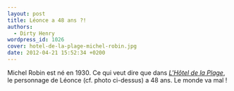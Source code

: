 ```yaml
---
layout: post
title: Léonce a 48 ans ?!
authors:
  - Dirty Henry
wordpress_id: 1026
cover: hotel-de-la-plage-michel-robin.jpg
date: 2012-04-21 15:52:34 +0200
---
```


Michel Robin est né en 1930. Ce qui veut dire que dans
[_L'Hôtel de la Plage_](http://youtu.be/7F_BAMOiARs), le personnage de Léonce
(cf. photo ci-dessus) a 48 ans. Le monde va mal !
